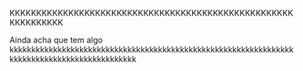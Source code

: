 KKKKKKKKKKKKKKKKKKKKKKKKKKKKKKKKKKKKKKKKKKKKKKKKKKKKKKKKKKKKKKK

Ainda acha que tem algo kkkkkkkkkkkkkkkkkkkkkkkkkkkkkkkkkkkkkkkkkkkkkkkkkkkkkkkkkkkkkkkkkkkkkkkkkkkkkkkkkkkkkkkkkkkkkk